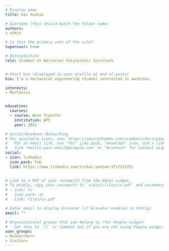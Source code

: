 ```yaml
---
# Display name
title: Kai Yeaton

# Username (this should match the folder name)
authors:
- admin

# Is this the primary user of the site?
superuser: true

# Role/position
role: Student at Worcester Polytechnic Institute


# Short bio (displayed in user profile at end of posts)
bio: I'm a mechanical engineering student interested in machines. 

interests:
- Mechanics


education:
  courses:
  - course: Heat Transfer
    institution: WPI
    year: 2021

# Social/Academic Networking
# For available icons, see: https://sourcethemes.com/academic/docs/page-builder/#icons
#   For an email link, use "fas" icon pack, "envelope" icon, and a link in the
#   form "mailto:your-email@example.com" or "#contact" for contact widget.
social:
- icon: linkedin
  icon_pack: fab
  link: https://www.linkedin.com/in/kai-yeaton-371752176/  

  
# Link to a PDF of your resume/CV from the About widget.
# To enable, copy your resume/CV to `static/files/cv.pdf` and uncomment the lines below.
# - icon: cv
#   icon_pack: ai
#   link: files/cv.pdf

# Enter email to display Gravatar (if Gravatar enabled in Config)
email: ""

# Organizational groups that you belong to (for People widget)
#   Set this to `[]` or comment out if you are not using People widget.
user_groups:
- Researchers
- Visitors
---
```


